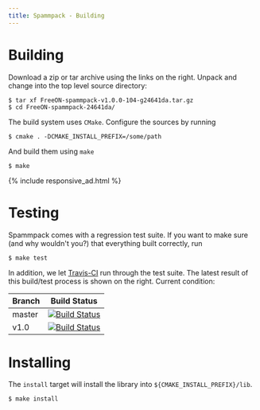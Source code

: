 ```yaml
---
title: Spammpack - Building
---
```


# Building

Download a zip or tar archive using the links on the right. Unpack and change
into the top level source directory:

    $ tar xf FreeON-spammpack-v1.0.0-104-g24641da.tar.gz
    $ cd FreeON-spammpack-24641da/

The build system uses `CMake`. Configure the sources by running

    $ cmake . -DCMAKE_INSTALL_PREFIX=/some/path

And build them using `make`

    $ make

{% include responsive_ad.html %}

# Testing

Spammpack comes with a regression test suite. If you want to make sure (and
why wouldn't you?) that everything built correctly, run

    $ make test

In addition, we let
[Travis-CI](https://travis-ci.org)
run through the test suite.  The latest result of this build/test process is
shown on the right. Current condition:

| Branch | Build Status |
| ------ | ------------ |
| master | [![Build Status](https://travis-ci.org/FreeON/spammpack.svg?branch=master)](https://travis-ci.org/FreeON/spammpack) |
| v1.0   | [![Build Status](https://travis-ci.org/FreeON/spammpack.svg?branch=v1.0)](https://travis-ci.org/FreeON/spammpack) |

# Installing

The `install` target will install the library into
`${CMAKE_INSTALL_PREFIX}/lib`.

    $ make install
